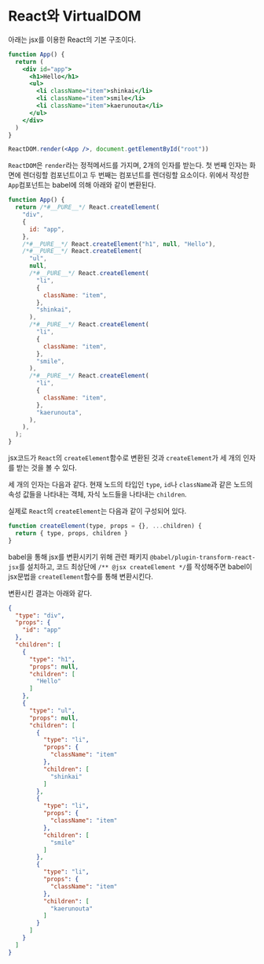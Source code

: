 # React와 VirtualDOM

아래는 jsx를 이용한 React의 기본 구조이다.

```jsx
function App() {
  return (
    <div id="app">
      <h1>Hello</h1>
      <ul>
        <li className="item">shinkai</li>
        <li className="item">smile</li>
        <li className="item">kaerunouta</li>
      </ul>
    </div>
  )
}

ReactDOM.render(<App />, document.getElementById("root"))
```

`ReactDOM`은 `render`라는 정적메서드를 가지며, 2개의 인자를 받는다.
첫 번째 인자는 화면에 렌더링할 컴포넌트이고 두 번째는 컴포넌트를 렌더링할 요소이다.
위에서 작성한 `App`컴포넌트는 babel에 의해 아래와 같이 변환된다.

```js
function App() {
  return /*#__PURE__*/ React.createElement(
    "div",
    {
      id: "app",
    },
    /*#__PURE__*/ React.createElement("h1", null, "Hello"),
    /*#__PURE__*/ React.createElement(
      "ul",
      null,
      /*#__PURE__*/ React.createElement(
        "li",
        {
          className: "item",
        },
        "shinkai",
      ),
      /*#__PURE__*/ React.createElement(
        "li",
        {
          className: "item",
        },
        "smile",
      ),
      /*#__PURE__*/ React.createElement(
        "li",
        {
          className: "item",
        },
        "kaerunouta",
      ),
    ),
  );
}
```

jsx코드가 `React`의 `createElement`함수로 변환된 것과 `createElement`가 세 개의 인자를 받는 것을 볼 수 있다.

세 개의 인자는 다음과 같다.
현재 노드의 타입인 `type`, `id`나 `className`과 같은 노드의 속성 값들을 나타내는 객체, 자식 노드들을 나타내는 `children`.

실제로 `React`의 `createElement`는 다음과 같이 구성되어 있다.

```js
function createElement(type, props = {}, ...children) {
  return { type, props, children }
}
```

babel을 통해 jsx를 변환시키기 위해 관련 패키지 `@babel/plugin-transform-react-jsx`를 설치하고, 코드 최상단에 `/** @jsx createElement */`를 작성해주면 babel이 jsx문법을 `createElement`함수를 통해 변환시킨다.

변환시킨 결과는 아래와 같다.

```json
{
  "type": "div",
  "props": {
    "id": "app"
  },
  "children": [
    {
      "type": "h1",
      "props": null,
      "children": [
        "Hello"
      ]
    },
    {
      "type": "ul",
      "props": null,
      "children": [
        {
          "type": "li",
          "props": {
            "className": "item"
          },
          "children": [
            "shinkai"
          ]
        },
        {
          "type": "li",
          "props": {
            "className": "item"
          },
          "children": [
            "smile"
          ]
        },
        {
          "type": "li",
          "props": {
            "className": "item"
          },
          "children": [
            "kaerunouta"
          ]
        }
      ]
    }
  ]
}
```